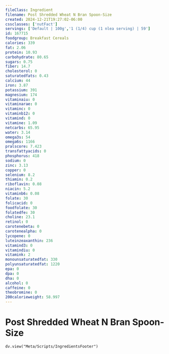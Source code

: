 ```yaml
---
fileClass: Ingredient
filename: Post Shredded Wheat N Bran Spoon-Size
created: 2024-12-21T19:27:02-06:00
cssclasses: ['nutFact']
servings: ['Default | 100g','1 (1/4) cup (1 nlea serving) | 59']
id: 167715
foodgroup: Breakfast Cereals
calories: 339
fat: 2.06
protein: 10.93
carbohydrate: 80.65
sugars: 0.75
fiber: 14.7
cholesterol: 0
saturatedfats: 0.43
calcium: 44
iron: 3.87
potassium: 391
magnesium: 174
vitaminaiu: 0
vitaminarae: 0
vitaminc: 0
vitaminb12: 0
vitamind: 0
vitamine: 1.09
netcarbs: 65.95
water: 3.14
omega3s: 54
omega6s: 1166
pralscore: 7.423
transfattyacids: 0
phosphorus: 418
sodium: 0
zinc: 3.13
copper: 0
selenium: 8.2
thiamin: 0.2
riboflavin: 0.08
niacin: 5.2
vitaminb6: 0.08
folate: 30
folicacid: 0
foodfolate: 30
folatedfe: 30
choline: 23.1
retinol: 0
carotenebeta: 0
carotenealpha: 0
lycopene: 0
luteinzeaxanthin: 236
vitamind3: 0
vitamindiu: 0
vitamink: 2
monounsaturatedfat: 330
polyunsaturatedfat: 1220
epa: 0
dpa: 0
dha: 0
alcohol: 0
caffeine: 0
theobromine: 0
200calorieweight: 58.997
---
```


# Post Shredded Wheat N Bran Spoon-Size

```dataviewjs
dv.view("Meta/Scripts/IngredientsFooter")
```